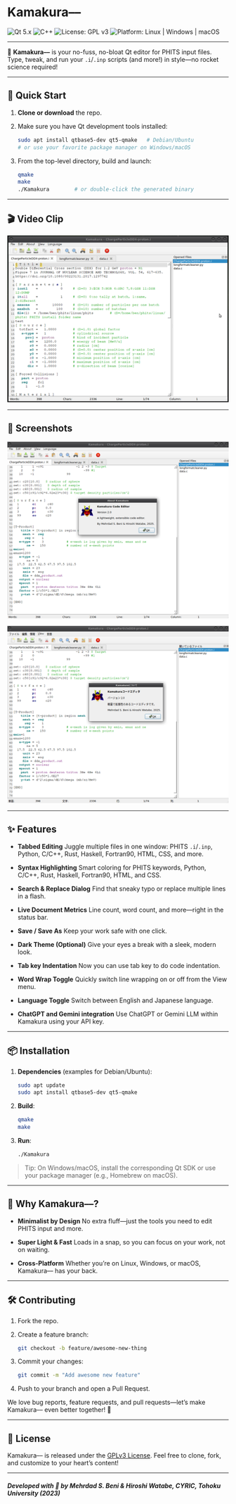 # Kamakura––

![Qt 5.x](https://img.shields.io/badge/Qt-5.x-blue)
![C++](https://img.shields.io/badge/Lang-C++-f1c40f)
![License: GPL v3](https://img.shields.io/badge/License-GPLv3-blue)
![Platform: Linux | Windows | macOS](https://img.shields.io/badge/Platform-Linux%20%7C%20Windows%20%7C%20macOS-lightgrey)

---

🎉 **Kamakura––** is your no-fuss, no-bloat Qt editor for PHITS input files. Type, tweak, and run your `.i`/`.inp` scripts (and more!) in style—no rocket science required!

---

## 🚀 Quick Start

1. **Clone or download** the repo.
2. Make sure you have Qt development tools installed:

   ```bash
   sudo apt install qtbase5-dev qt5-qmake   # Debian/Ubuntu
   # or use your favorite package manager on Windows/macOS
   ```
3. From the top-level directory, build and launch:

   ```bash
   qmake
   make
   ./Kamakura        # or double-click the generated binary
   ```

---

## 🎬 Video Clip

![Kamakura Animation](kamakura.gif)

---

## 📸 Screenshots

![Kamakura in Action](screen.png)

![Kamakura in Action2](screen2.png)

---

## ✨ Features

* **Tabbed Editing**
  Juggle multiple files in one window: PHITS `.i`/`.inp`, Python, C/C++, Rust, Haskell, Fortran90, HTML, CSS, and more.

* **Syntax Highlighting**
  Smart coloring for PHITS keywords, Python, C/C++, Rust, Haskell, Fortran90, HTML, and CSS.

* **Search & Replace Dialog**
  Find that sneaky typo or replace multiple lines in a flash.

* **Live Document Metrics**
  Line count, word count, and more—right in the status bar.

* **Save / Save As**
  Keep your work safe with one click.

* **Dark Theme (Optional)**
  Give your eyes a break with a sleek, modern look.

* **Tab key Indentation**
  Now you can use tab key to do code indentation.

* **Word Wrap Toggle**
  Quickly switch line wrapping on or off from the View menu.

* **Language Toggle**
  Switch between English and Japanese language.

* **ChatGPT and Gemini integration**
  Use ChatGPT or Gemini LLM within Kamakura using your API key.
---

## 📦 Installation

1. **Dependencies** (examples for Debian/Ubuntu):

   ```bash
   sudo apt update
   sudo apt install qtbase5-dev qt5-qmake
   ```
2. **Build**:

   ```bash
   qmake
   make
   ```
3. **Run**:

   ```bash
   ./Kamakura
   ```

> Tip: On Windows/macOS, install the corresponding Qt SDK or use your package manager (e.g., Homebrew on macOS).

---

## 🎯 Why Kamakura––?

* **Minimalist by Design**
  No extra fluff—just the tools you need to edit PHITS input and more.

* **Super Light & Fast**
  Loads in a snap, so you can focus on your work, not on waiting.

* **Cross-Platform**
  Whether you’re on Linux, Windows, or macOS, Kamakura–– has your back.

---

## 🛠️ Contributing

1. Fork the repo.
2. Create a feature branch:

   ```bash
   git checkout -b feature/awesome-new-thing
   ```
3. Commit your changes:

   ```bash
   git commit -m "Add awesome new feature"
   ```
4. Push to your branch and open a Pull Request.

We love bug reports, feature requests, and pull requests—let’s make Kamakura–– even better together! 🚀

---

## 📜 License

Kamakura–– is released under the [GPLv3 License](LICENSE).
Feel free to clone, fork, and customize to your heart’s content!

---

##### Developed with 💙 by Mehrdad S. Beni & Hiroshi Watabe, CYRIC, Tohoku University (2023)
